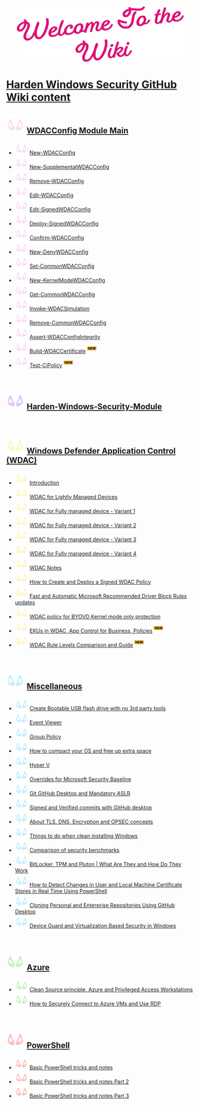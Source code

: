 <div align="center">
<img src="https://raw.githubusercontent.com/HotCakeX/.github/main/Pictures/SVG/Welcome%20to%20the%20wiki%202.svg" width="450">
</div>

# [Harden Windows Security GitHub Wiki content](https://github.com/HotCakeX/Harden-Windows-Security/wiki)

## <img src="https://raw.githubusercontent.com/HotCakeX/.github/main/Pictures/Gifs/wings/pinkwings.gif" width="50"> [WDACConfig Module Main](https://github.com/HotCakeX/Harden-Windows-Security/wiki/WDACConfig)

- <img src="https://raw.githubusercontent.com/HotCakeX/.github/main/Pictures/Gifs/wings/pinkwings.gif" width="35"> [New-WDACConfig](https://github.com/HotCakeX/Harden-Windows-Security/wiki/New-WDACConfig)
- <img src="https://raw.githubusercontent.com/HotCakeX/.github/main/Pictures/Gifs/wings/pinkwings.gif" width="35"> [New-SupplementalWDACConfig](https://github.com/HotCakeX/Harden-Windows-Security/wiki/New-SupplementalWDACConfig)
- <img src="https://raw.githubusercontent.com/HotCakeX/.github/main/Pictures/Gifs/wings/pinkwings.gif" width="35"> [Remove-WDACConfig](https://github.com/HotCakeX/Harden-Windows-Security/wiki/Remove-WDACConfig)
- <img src="https://raw.githubusercontent.com/HotCakeX/.github/main/Pictures/Gifs/wings/pinkwings.gif" width="35"> [Edit-WDACConfig](https://github.com/HotCakeX/Harden-Windows-Security/wiki/Edit-WDACConfig)
- <img src="https://raw.githubusercontent.com/HotCakeX/.github/main/Pictures/Gifs/wings/pinkwings.gif" width="35"> [Edit-SignedWDACConfig](https://github.com/HotCakeX/Harden-Windows-Security/wiki/Edit-SignedWDACConfig)
- <img src="https://raw.githubusercontent.com/HotCakeX/.github/main/Pictures/Gifs/wings/pinkwings.gif" width="35"> [Deploy-SignedWDACConfig](https://github.com/HotCakeX/Harden-Windows-Security/wiki/Deploy-SignedWDACConfig)
- <img src="https://raw.githubusercontent.com/HotCakeX/.github/main/Pictures/Gifs/wings/pinkwings.gif" width="35"> [Confirm-WDACConfig](https://github.com/HotCakeX/Harden-Windows-Security/wiki/Confirm-WDACConfig)
- <img src="https://raw.githubusercontent.com/HotCakeX/.github/main/Pictures/Gifs/wings/pinkwings.gif" width="35"> [New-DenyWDACConfig](https://github.com/HotCakeX/Harden-Windows-Security/wiki/New-DenyWDACConfig)
- <img src="https://raw.githubusercontent.com/HotCakeX/.github/main/Pictures/Gifs/wings/pinkwings.gif" width="35"> [Set-CommonWDACConfig](https://github.com/HotCakeX/Harden-Windows-Security/wiki/Set-CommonWDACConfig)
- <img src="https://raw.githubusercontent.com/HotCakeX/.github/main/Pictures/Gifs/wings/pinkwings.gif" width="35"> [New-KernelModeWDACConfig](https://github.com/HotCakeX/Harden-Windows-Security/wiki/New%E2%80%90KernelModeWDACConfig)
- <img src="https://raw.githubusercontent.com/HotCakeX/.github/main/Pictures/Gifs/wings/pinkwings.gif" width="35"> [Get-CommonWDACConfig](https://github.com/HotCakeX/Harden-Windows-Security/wiki/Get-CommonWDACConfig)
- <img src="https://raw.githubusercontent.com/HotCakeX/.github/main/Pictures/Gifs/wings/pinkwings.gif" width="35"> [Invoke-WDACSimulation](https://github.com/HotCakeX/Harden-Windows-Security/wiki/Invoke-WDACSimulation)
- <img src="https://raw.githubusercontent.com/HotCakeX/.github/main/Pictures/Gifs/wings/pinkwings.gif" width="35"> [Remove-CommonWDACConfig](https://github.com/HotCakeX/Harden-Windows-Security/wiki/Remove-CommonWDACConfig)
- <img src="https://raw.githubusercontent.com/HotCakeX/.github/main/Pictures/Gifs/wings/pinkwings.gif" width="35"> [Assert-WDACConfigIntegrity](https://github.com/HotCakeX/Harden-Windows-Security/wiki/Assert-WDACConfigIntegrity)
- <img src="https://raw.githubusercontent.com/HotCakeX/.github/main/Pictures/Gifs/wings/pinkwings.gif" width="35"> [Build-WDACCertificate](https://github.com/HotCakeX/Harden-Windows-Security/wiki/Build-WDACCertificate) <img src="https://raw.githubusercontent.com/HotCakeX/.github/main/Pictures/PNG%20and%20JPG/New.png" alt="New Label" width="25">
- <img src="https://raw.githubusercontent.com/HotCakeX/.github/main/Pictures/Gifs/wings/pinkwings.gif" width="35"> [Test-CiPolicy](https://github.com/HotCakeX/Harden-Windows-Security/wiki/Test-CiPolicy) <img src="https://raw.githubusercontent.com/HotCakeX/.github/main/Pictures/PNG%20and%20JPG/New.png" alt="New Label" width="25">

<br>

## <img src="https://raw.githubusercontent.com/HotCakeX/.github/main/Pictures/Gifs/wings/purplewings.gif" width="50"> [Harden‐Windows‐Security‐Module](https://github.com/HotCakeX/Harden-Windows-Security/wiki/Harden%E2%80%90Windows%E2%80%90Security%E2%80%90Module)

<br>

## <img src="https://raw.githubusercontent.com/HotCakeX/.github/main/Pictures/Gifs/wings/yellowwings.gif" width="50"> [Windows Defender Application Control (WDAC)](#-windows-defender-application-control-wdac)

 - <img src="https://raw.githubusercontent.com/HotCakeX/.github/main/Pictures/Gifs/wings/yellowwings.gif" width="35"> [Introduction](https://github.com/HotCakeX/Harden-Windows-Security/wiki/Introduction)
 - <img src="https://raw.githubusercontent.com/HotCakeX/.github/main/Pictures/Gifs/wings/yellowwings.gif" width="35"> [WDAC for Lightly Managed Devices](https://github.com/HotCakeX/Harden-Windows-Security/wiki/WDAC-for-Lightly-Managed-Devices)
 - <img src="https://raw.githubusercontent.com/HotCakeX/.github/main/Pictures/Gifs/wings/yellowwings.gif" width="35"> [WDAC for Fully managed device - Variant 1](https://github.com/HotCakeX/Harden-Windows-Security/wiki/WDAC-for-Fully-Managed-Devices)
 - <img src="https://raw.githubusercontent.com/HotCakeX/.github/main/Pictures/Gifs/wings/yellowwings.gif" width="35"> [WDAC for Fully managed device - Variant 2](https://github.com/HotCakeX/Harden-Windows-Security/wiki/WDAC-for-Fully-Managed-Devices--Variant-2)
 - <img src="https://raw.githubusercontent.com/HotCakeX/.github/main/Pictures/Gifs/wings/yellowwings.gif" width="35"> [WDAC for Fully managed device - Variant 3](https://github.com/HotCakeX/Harden-Windows-Security/wiki/WDAC-policy-for-Fully-managed-device---Variant-3)
 - <img src="https://raw.githubusercontent.com/HotCakeX/.github/main/Pictures/Gifs/wings/yellowwings.gif" width="35"> [WDAC for Fully managed device - Variant 4](https://github.com/HotCakeX/Harden-Windows-Security/wiki/WDAC-policy-for-Fully-managed-device---Variant-4)
 - <img src="https://raw.githubusercontent.com/HotCakeX/.github/main/Pictures/Gifs/wings/yellowwings.gif" width="35"> [WDAC Notes](https://github.com/HotCakeX/Harden-Windows-Security/wiki/WDAC-Notes)
 - <img src="https://raw.githubusercontent.com/HotCakeX/.github/main/Pictures/Gifs/wings/yellowwings.gif" width="35"> [How to Create and Deploy a Signed WDAC Policy](https://github.com/HotCakeX/Harden-Windows-Security/wiki/How-to-Create-and-Deploy-a-Signed-WDAC-Policy-Windows-Defender-Application-Control)
 - <img src="https://raw.githubusercontent.com/HotCakeX/.github/main/Pictures/Gifs/wings/yellowwings.gif" width="35"> [Fast and Automatic Microsoft Recommended Driver Block Rules updates](https://github.com/HotCakeX/Harden-Windows-Security/wiki/Fast-and-Automatic-Microsoft-Recommended-Driver-Block-Rules-updates)
 - <img src="https://raw.githubusercontent.com/HotCakeX/.github/main/Pictures/Gifs/wings/yellowwings.gif" width="35"> [WDAC policy for BYOVD Kernel mode only protection](https://github.com/HotCakeX/Harden-Windows-Security/wiki/WDAC-policy-for-BYOVD-Kernel-mode-only-protection)
  - <img src="https://raw.githubusercontent.com/HotCakeX/.github/main/Pictures/Gifs/wings/yellowwings.gif" width="35"> [EKUs in WDAC, App Control for Business, Policies](https://github.com/HotCakeX/Harden-Windows-Security/wiki/EKUs-in-WDAC,-App-Control-for-Business,-Policies) <img src="https://raw.githubusercontent.com/HotCakeX/.github/main/Pictures/PNG%20and%20JPG/New.png" alt="New Label" width="25">
  - <img src="https://raw.githubusercontent.com/HotCakeX/.github/main/Pictures/Gifs/wings/yellowwings.gif" width="35"> [WDAC Rule Levels Comparison and Guide](https://github.com/HotCakeX/Harden-Windows-Security/wiki/WDAC-Rule-Levels-Comparison-and-Guide) <img src="https://raw.githubusercontent.com/HotCakeX/.github/main/Pictures/PNG%20and%20JPG/New.png" alt="New Label" width="25">

<br>

## <img src="https://raw.githubusercontent.com/HotCakeX/.github/main/Pictures/Gifs/wings/bluewings.gif" width="50"> [Miscellaneous](#-miscellaneous)

- <img src="https://raw.githubusercontent.com/HotCakeX/.github/main/Pictures/Gifs/wings/bluewings.gif" width="35"> [Create Bootable USB flash drive with no 3rd party tools](https://github.com/HotCakeX/Harden-Windows-Security/wiki/Create-Bootable-USB-flash-drive-with-no-3rd-party-tools)
- <img src="https://raw.githubusercontent.com/HotCakeX/.github/main/Pictures/Gifs/wings/bluewings.gif" width="35"> [Event Viewer](https://github.com/HotCakeX/Harden-Windows-Security/wiki/Event-Viewer)
- <img src="https://raw.githubusercontent.com/HotCakeX/.github/main/Pictures/Gifs/wings/bluewings.gif" width="35"> [Group Policy](https://github.com/HotCakeX/Harden-Windows-Security/wiki/Group-Policy)
- <img src="https://raw.githubusercontent.com/HotCakeX/.github/main/Pictures/Gifs/wings/bluewings.gif" width="35"> [How to compact your OS and free up extra space](https://github.com/HotCakeX/Harden-Windows-Security/wiki/How-to-compact-your-OS-and-free-up-extra-space)
- <img src="https://raw.githubusercontent.com/HotCakeX/.github/main/Pictures/Gifs/wings/bluewings.gif" width="35"> [Hyper V](https://github.com/HotCakeX/Harden-Windows-Security/wiki/Hyper-V)
- <img src="https://raw.githubusercontent.com/HotCakeX/.github/main/Pictures/Gifs/wings/bluewings.gif" width="35"> [Overrides for Microsoft Security Baseline](https://github.com/HotCakeX/Harden-Windows-Security/wiki/Overrides-for-Microsoft-Security-Baseline)
- <img src="https://raw.githubusercontent.com/HotCakeX/.github/main/Pictures/Gifs/wings/bluewings.gif" width="35"> [Git GitHub Desktop and Mandatory ASLR](https://github.com/HotCakeX/Harden-Windows-Security/wiki/Git-GitHub-Desktop-and-Mandatory-ASLR)
- <img src="https://raw.githubusercontent.com/HotCakeX/.github/main/Pictures/Gifs/wings/bluewings.gif" width="35"> [Signed and Verified commits with GitHub desktop](https://github.com/HotCakeX/Harden-Windows-Security/wiki/Signed-and-Verified-commits-with-GitHub-desktop)
- <img src="https://raw.githubusercontent.com/HotCakeX/.github/main/Pictures/Gifs/wings/bluewings.gif" width="35"> [About TLS, DNS, Encryption and OPSEC concepts](https://github.com/HotCakeX/Harden-Windows-Security/wiki/About-TLS,-DNS,-Encryption-and-OPSEC-concepts)
- <img src="https://raw.githubusercontent.com/HotCakeX/.github/main/Pictures/Gifs/wings/bluewings.gif" width="35"> [Things to do when clean installing Windows](https://github.com/HotCakeX/Harden-Windows-Security/wiki/Things-to-do-when-clean-installing-Windows)
- <img src="https://raw.githubusercontent.com/HotCakeX/.github/main/Pictures/Gifs/wings/bluewings.gif" width="35"> [Comparison of security benchmarks](https://github.com/HotCakeX/Harden-Windows-Security/wiki/Comparison-of-security-benchmarks)
- <img src="https://raw.githubusercontent.com/HotCakeX/.github/main/Pictures/Gifs/wings/bluewings.gif" width="35"> [BitLocker, TPM and Pluton | What Are They and How Do They Work](https://github.com/HotCakeX/Harden-Windows-Security/wiki/BitLocker,-TPM-and-Pluton-%7C--What-Are-They-and-How-Do-They-Work)
- <img src="https://raw.githubusercontent.com/HotCakeX/.github/main/Pictures/Gifs/wings/bluewings.gif" width="35"> [How to Detect Changes in User and Local Machine Certificate Stores in Real Time Using PowerShell](https://github.com/HotCakeX/Harden-Windows-Security/wiki/How-to-Detect-Changes-in-User-and-Local-Machine-Certificate-Stores-in-Real-Time-Using-PowerShell)
- <img src="https://raw.githubusercontent.com/HotCakeX/.github/main/Pictures/Gifs/wings/bluewings.gif" width="35"> [Cloning Personal and Enterprise Repositories Using GitHub Desktop](https://github.com/HotCakeX/Harden-Windows-Security/wiki/Cloning-Personal-and-Enterprise-Repositories-Using-GitHub-Desktop)
- <img src="https://raw.githubusercontent.com/HotCakeX/.github/main/Pictures/Gifs/wings/bluewings.gif" width="35"> [Device Guard and Virtualization Based Security in Windows](https://github.com/HotCakeX/Harden-Windows-Security/wiki/Device-Guard-and-Virtualization-Based-Security-in-Windows)

<br>

## <img src="https://raw.githubusercontent.com/HotCakeX/.github/main/Pictures/Gifs/wings/greenwings.gif" width="50"> [Azure](#-azure)

 - <img src="https://raw.githubusercontent.com/HotCakeX/.github/main/Pictures/Gifs/wings/greenwings.gif" width="35"> [Clean Source principle, Azure and Privileged Access Workstations](https://github.com/HotCakeX/Harden-Windows-Security/wiki/Clean-Source-principle,-Azure-and-Privileged-Access-Workstations)
 - <img src="https://raw.githubusercontent.com/HotCakeX/.github/main/Pictures/Gifs/wings/greenwings.gif" width="35"> [How to Securely Connect to Azure VMs and Use RDP](https://github.com/HotCakeX/Harden-Windows-Security/wiki/How-to-Securely-Connect-to-Azure-VMs-and-Use-RDP)

<br>

## <img src="https://raw.githubusercontent.com/HotCakeX/.github/main/Pictures/Gifs/wings/redwings.gif" width="50"> [PowerShell](#-powershell)

 - <img src="https://raw.githubusercontent.com/HotCakeX/.github/main/Pictures/Gifs/wings/redwings.gif" width="35"> [Basic PowerShell tricks and notes](https://github.com/HotCakeX/Harden-Windows-Security/wiki/Basic-PowerShell-tricks-and-notes)
 - <img src="https://raw.githubusercontent.com/HotCakeX/.github/main/Pictures/Gifs/wings/redwings.gif" width="35"> [Basic PowerShell tricks and notes Part 2](https://github.com/HotCakeX/Harden-Windows-Security/wiki/Basic-PowerShell-tricks-and-notes-Part-2)
 - <img src="https://raw.githubusercontent.com/HotCakeX/.github/main/Pictures/Gifs/wings/redwings.gif" width="35"> [Basic PowerShell tricks and notes Part 3](https://github.com/HotCakeX/Harden-Windows-Security/wiki/Basic-PowerShell-Tricks-and-Notes-Part-3)

<br>
